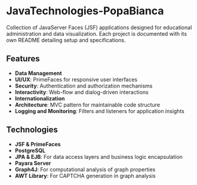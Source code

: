 # JavaTechnologies-PopaBianca

Collection of JavaServer Faces (JSF) applications designed for educational administration and data visualization.
Each project is documented with its own README detailing setup and specifications.

## Features
- **Data Management**
- **UI/UX**: PrimeFaces for responsive user interfaces
- **Security**: Authentication and authorization mechanisms
- **Interactivity**: Web-flow and dialog-driven interactions
- **Internationalization**
- **Architecture**: MVC pattern for maintainable code structure
- **Logging and Monitoring**: Filters and listeners for application insights

## Technologies

- **JSF & PrimeFaces**
- **PostgreSQL**
- **JPA & EJB**: For data access layers and business logic encapsulation
- **Payara Server**
- **Graph4J**: For computational analysis of graph properties
- **AWT Library**: For CAPTCHA generation in graph analysis